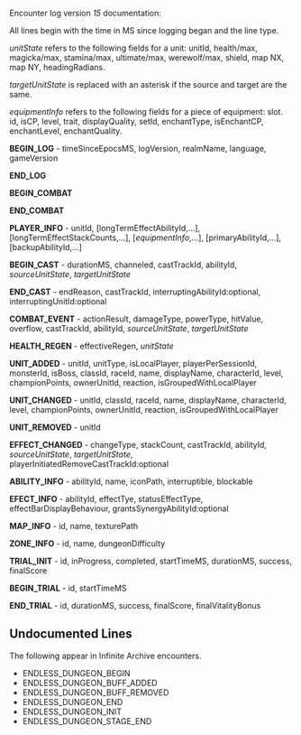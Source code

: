 Encounter log version *15* documentation:

All lines begin with the time in MS since logging began and the line type.

_unitState_ refers to the following fields for a unit: unitId, health/max, magicka/max, stamina/max, ultimate/max, werewolf/max, shield, map NX, map NY, headingRadians.

_targetUnitState_ is replaced with an asterisk if the source and target are the same.

_equipmentInfo_ refers to the following fields for a piece of equipment: slot. id, isCP, level, trait, displayQuality, setId, enchantType, isEnchantCP, enchantLevel, enchantQuality.

__BEGIN_LOG__ - timeSinceEpocsMS, logVersion, realmName, language, gameVersion

__END_LOG__

__BEGIN_COMBAT__

__END_COMBAT__

__PLAYER_INFO__ - unitId, [longTermEffectAbilityId,...], [longTermEffectStackCounts,...], [_equipmentInfo_,...], [primaryAbilityId,...], [backupAbilityId,...]

__BEGIN_CAST__ - durationMS, channeled, castTrackId, abilityId, _sourceUnitState_, _targetUnitState_

__END_CAST__ - endReason, castTrackId, interruptingAbilityId:optional, interruptingUnitId:optional

__COMBAT_EVENT__ - actionResult, damageType, powerType, hitValue, overflow, castTrackId, abilityId, _sourceUnitState_, _targetUnitState_

__HEALTH_REGEN__ - effectiveRegen, _unitState_

__UNIT_ADDED__ - unitId, unitType, isLocalPlayer, playerPerSessionId, monsterId, isBoss, classId, raceId, name, displayName, characterId, level, championPoints, ownerUnitId, reaction, isGroupedWithLocalPlayer

__UNIT_CHANGED__ - unitId, classId, raceId, name, displayName, characterId, level, championPoints, ownerUnitId, reaction, isGroupedWithLocalPlayer

__UNIT_REMOVED__ - unitId

__EFFECT_CHANGED__ - changeType, stackCount, castTrackId, abilityId, _sourceUnitState_, _targetUnitState_, playerInitiatedRemoveCastTrackId:optional

__ABILITY_INFO__ - abilityId, name, iconPath, interruptible, blockable

__EFECT_INFO__ - abilityId, effectTye, statusEffectType, effectBarDisplayBehaviour, grantsSynergyAbilityId:optional

__MAP_INFO__ - id, name, texturePath

__ZONE_INFO__ - id, name, dungeonDifficulty

__TRIAL_INIT__ - id, inProgress, completed, startTimeMS, durationMS, success, finalScore

__BEGIN_TRIAL__ - id, startTimeMS

__END_TRIAL__ - id, durationMS, success, finalScore, finalVitalityBonus

Undocumented Lines
------------------

The following appear in Infinite Archive encounters.
- ENDLESS_DUNGEON_BEGIN
- ENDLESS_DUNGEON_BUFF_ADDED
- ENDLESS_DUNGEON_BUFF_REMOVED
- ENDLESS_DUNGEON_END
- ENDLESS_DUNGEON_INIT
- ENDLESS_DUNGEON_STAGE_END
